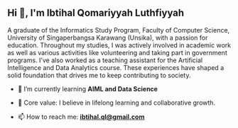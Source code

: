 ## Hi 👋, I'm Ibtihal Qomariyyah Luthfiyyah
A graduate of the Informatics Study Program, Faculty of Computer Science, University of Singaperbangsa Karawang (Unsika), with a passion for education. Throughout my studies, I was actively involved in academic work as well as various activities like volunteering and taking part in government programs. I’ve also worked as a teaching assistant for the Artificial Intelligence and Data Analytics course. These experiences have shaped a solid foundation that drives me to keep contributing to society.

- 🌱 I’m currently learning **AIML and Data Science**

- 📝 Core value: I believe in lifelong learning and collaborative growth.

- 📫 How to reach me: **ibtihal.ql@gmail.com**
